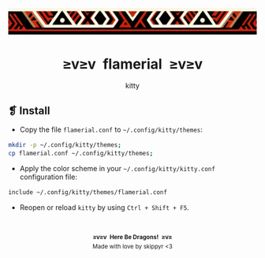 <p align="center">
	<img alt="" src="../../assets/ornament.webp" />
</p>
<h1 align="center">≥v≥v&ensp;flamerial&ensp;≥v≥v</h1>
<p align="center">kitty</p>

## ❡ Install

- Copy the file `flamerial.conf` to `~/.config/kitty/themes`:

```sh
mkdir -p ~/.config/kitty/themes;
cp flamerial.conf ~/.config/kitty/themes;
```

- Apply the color scheme in your `~/.config/kitty/kitty.conf` configuration file:

```sh
include ~/.config/kitty/themes/flamerial.conf
```

- Reopen or reload `kitty` by using `Ctrl + Shift + F5`.

&ensp;
<p align="center"><sup><strong>≥v≥v&ensp;Here Be Dragons!&ensp;≥v≥</strong><br />Made with love by skippyr <3</sup></p>

